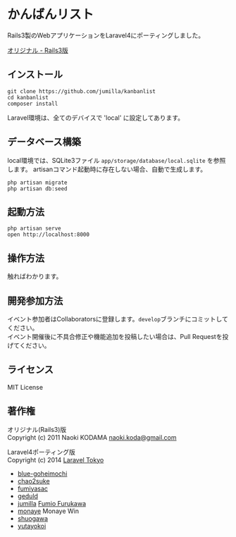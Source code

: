 # かんばんリスト

Rails3製のWebアプリケーションをLaravel4にポーティングしました。

[オリジナル - Rails3版](https://github.com/volpe28v/kanban-list)

## インストール

```
git clone https://github.com/jumilla/kanbanlist
cd kanbanlist
composer install
```

Laravel環境は、全てのデバイスで 'local' に設定してあります。

## データベース構築

local環境では、SQLite3ファイル `app/storage/database/local.sqlite` を参照します。
artisanコマンド起動時に存在しない場合、自動で生成します。

```
php artisan migrate
php artisan db:seed
```

## 起動方法

```
php artisan serve
open http://localhost:8000
```

## 操作方法

触ればわかります。

## 開発参加方法

イベント参加者はCollaboratorsに登録します。`develop`ブランチにコミットしてください。  
イベント開催後に不具合修正や機能追加を投稿したい場合は、Pull Requestを投げてください。  

## ライセンス

MIT License

## 著作権

オリジナル(Rails3)版  
Copyright (c) 2011 Naoki KODAMA naoki.koda@gmail.com

Laravel4ポーティング版  
Copyright (c) 2014 [Laravel Tokyo](http://laravel.tokyo)
* [blue-goheimochi](http://github.com/blue-goheimochi)
* [chao2suke](http://github.com/chao2suke)
* [fumiyasac](http://github.com/fumiyasac)
* [geduld](http://github.com/geduld)
* [jumilla](http://github.com/jumilla) [Fumio Furukawa](fumio.furukawa@gmail.com)
* [monaye](http://github.com/monaye) Monaye Win
* [shuogawa](http://github.com/shuogawa)
* [yutayokoi](http://github.com/yutayokoi)
